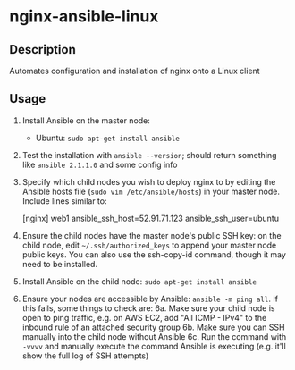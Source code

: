 # nginx-ansible-linux

## Description

Automates configuration and installation of nginx onto a Linux client

## Usage

1. Install Ansible on the master node:
    * Ubuntu: `sudo apt-get install ansible`

2. Test the installation with `ansible --version`; should return something like `ansible 2.1.1.0` and some config info

3. Specify which child nodes you wish to deploy nginx to by editing the Ansible hosts file (`sudo vim /etc/ansible/hosts`) in your master node. Include lines similar to:

    [nginx]
    web1 ansible_ssh_host=52.91.71.123 ansible_ssh_user=ubuntu

4. Ensure the child nodes have the master node's public SSH key: on the child node, edit `~/.ssh/authorized_keys` to append your master node public keys. You can also use the ssh-copy-id command, though it may need to be installed.

5. Install Ansible on the child node: `sudo apt-get install ansible`

6. Ensure your nodes are accessible by Ansible: `ansible -m ping all`. If this fails, some things to check are:
    6a. Make sure your child node is open to ping traffic, e.g. on AWS EC2, add "All ICMP - IPv4" to the inbound rule of an attached security group
    6b. Make sure you can SSH manually into the child node without Ansible 
    6c. Run the command with `-vvvv` and manually execute the command Ansible is executing (e.g. it'll show the full log of SSH attempts)

